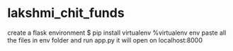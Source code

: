 # lakshmi_chit_funds
create a flask environment 
$ pip install virtualenv
%virtualenv env
paste all the files in env folder and run app.py
it will open on localhost:8000
